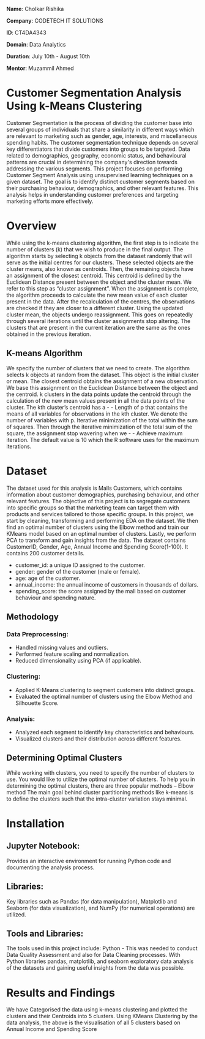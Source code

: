 **Name**: Cholkar Rishika     

**Company**: CODETECH IT SOLUTIONS

**ID**: CT4DA4343

**Domain**: Data Analytics

**Duration**: July 10th - August 10th

**Mentor**: Muzammil Ahmed

# Customer Segmentation Analysis Using k-Means Clustering
Customer Segmentation is the process of dividing the customer base into several groups of individuals that share a similarity in different ways which are relevant to marketing such as gender, age, interests, and miscellaneous spending habits. The customer segmentation technique depends on several key differentiators that divide customers into groups to be targeted. Data related to demographics, geography, economic status, and behavioural patterns are crucial in determining the company's direction towards addressing the various segments.
This project focuses on performing Customer Segment Analysis using unsupervised learning techniques on a given dataset. The goal is to identify distinct customer segments based on their purchasing behaviour, demographics, and other relevant features. This analysis helps in understanding customer preferences and targeting marketing efforts more effectively.

# Overview
While using the k-means clustering algorithm, the first step is to indicate the number of clusters (k) that we wish to produce in the final output. The algorithm starts by selecting k objects from the dataset randomly that will serve as the initial centres for our clusters. These selected objects are the cluster means, also known as centroids. Then, the remaining objects have an assignment of the closest centroid. This centroid is defined by the Euclidean Distance present between the object and the cluster mean. We refer to this step as “cluster assignment”. When the assignment is complete, the algorithm proceeds to calculate the new mean value of each cluster present in the data. After the recalculation of the centres, the observations are checked if they are closer to a different cluster. Using the updated cluster mean, the objects undergo reassignment. This goes on repeatedly through several iterations until the cluster assignments stop altering. The clusters that are present in the current iteration are the same as the ones obtained in the previous iteration.

## K-means Algorithm
We specify the number of clusters that we need to create.
The algorithm selects k objects at random from the dataset. This object is the initial cluster or mean.
The closest centroid obtains the assignment of a new observation. We base this assignment on the Euclidean Distance between the object and the centroid.
k clusters in the data points update the centroid through the calculation of the new mean values present in all the data points of the cluster. The kth cluster’s centroid has a - - Length of p that contains the means of all variables for observations in the kth cluster. We denote the number of variables with p.
Iterative minimization of the total within the sum of squares. Then through the iterative minimization of the total sum of the square, the assignment stop wavering when we - - Achieve maximum iteration. The default value is 10 which the R software uses for the maximum iterations.

# Dataset
The dataset used for this analysis is Malls Customers, which contains information about customer demographics, purchasing behaviour, and other relevant features.
The objective of this project is to segregate customers into specific groups so that the marketing team can target them with products and services tailored to those specific groups.
In this project, we start by cleaning, transforming and performing EDA on the dataset. We then find an optimal number of clusters using the Elbow method and train our KMeans model based on an optimal number of clusters. Lastly, we perform PCA to transform and gain insights from the data.
The dataset contains CustomerID, Gender, Age, Annual Income and Spending Score(1-100). It contains 200 customer details.
- customer_id: a unique ID assigned to the customer.
- gender: gender of the customer (male or female).
- age: age of the customer.
- annual_income: the annual income of customers in thousands of dollars.
- spending_score: the score assigned by the mall based on customer behaviour and spending nature.

## Methodology
### Data Preprocessing:
- Handled missing values and outliers.
- Performed feature scaling and normalization.
- Reduced dimensionality using PCA (if applicable).
  
 ### Clustering:
- Applied K-Means clustering to segment customers into distinct groups.
- Evaluated the optimal number of clusters using the Elbow Method and Silhouette Score.

### Analysis:
- Analyzed each segment to identify key characteristics and behaviours.
- Visualized clusters and their distribution across different features.

## Determining Optimal Clusters
  While working with clusters, you need to specify the number of clusters to use. You would like to utilize the optimal number of clusters. To help you in 
  determining the optimal clusters, there are three popular methods –
  Elbow method The main goal behind cluster partitioning methods like k-means is to define the clusters such that the intra-cluster variation stays minimal.

# Installation
## Jupyter Notebook:
Provides an interactive environment for running Python code and documenting the analysis process. 
## Libraries:
Key libraries such as Pandas (for data manipulation), Matplotlib and Seaborn (for data visualization), and NumPy (for numerical operations) are utilized.

## Tools and Libraries:
The tools used in this project include:
Python - This was needed to conduct Data Quality Assessment and also for Data Cleaning processes. With Python libraries pandas, matplotlib, and seaborn exploratory data analysis of the datasets and gaining useful insights from the data was possible.

# Results and Findings
 We have Categorised the data using k-means clustering and plotted the clusters and their Centroids into 5 clusters.
 Using KMeans Clustering by the data analysis, the above is the visualisation of all 5 clusters based on Annual Income and Spending Score




